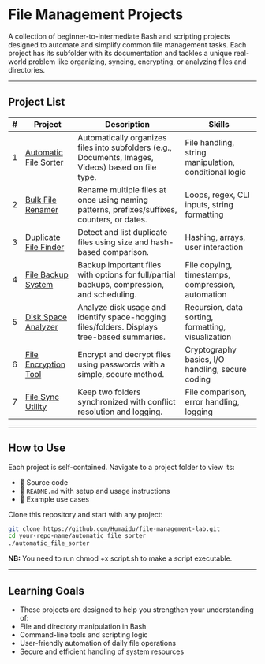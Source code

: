 # File Management Projects

A collection of beginner-to-intermediate Bash and scripting projects designed to automate and simplify common file management tasks. Each project has its subfolder with its documentation and tackles a unique real-world problem like organizing, syncing, encrypting, or analyzing files and directories.

---

## Project List

| # | Project | Description | Skills |
|---|---------|-------------|--------|
| 1 | [Automatic File Sorter](./automatic_file_sorter/README.md) | Automatically organizes files into subfolders (e.g., Documents, Images, Videos) based on file type. | File handling, string manipulation, conditional logic |
| 2 | [Bulk File Renamer](./bulk_file_renamer/README.md) | Rename multiple files at once using naming patterns, prefixes/suffixes, counters, or dates. | Loops, regex, CLI inputs, string formatting |
| 3 | [Duplicate File Finder](./duplicate_file_finder/README.md) | Detect and list duplicate files using size and hash-based comparison. | Hashing, arrays, user interaction |
| 4 | [File Backup System](./file_backup_ystem/README.md) | Backup important files with options for full/partial backups, compression, and scheduling. | File copying, timestamps, compression, automation |
| 5 | [Disk Space Analyzer](./disk_space_analyzer/README.md) | Analyze disk usage and identify space-hogging files/folders. Displays tree-based summaries. | Recursion, data sorting, formatting, visualization |
| 6 | [File Encryption Tool](./file_encryption_tool/README.md) | Encrypt and decrypt files using passwords with a simple, secure method. | Cryptography basics, I/O handling, secure coding |
| 7 | [File Sync Utility](./file_sync_utility/README.md) | Keep two folders synchronized with conflict resolution and logging. | File comparison, error handling, logging |

---

## How to Use

Each project is self-contained. Navigate to a project folder to view its:

- 📄 Source code
- 📘 `README.md` with setup and usage instructions
- 🔧 Example use cases

Clone this repository and start with any project:

```bash
git clone https://github.com/Humaidu/file-management-lab.git
cd your-repo-name/automatic_file_sorter
./automatic_file_sorter
```
**NB:** You need to run chmod +x script.sh to make a script executable.

---

## Learning Goals

- These projects are designed to help you strengthen your understanding of:
- File and directory manipulation in Bash
- Command-line tools and scripting logic
- User-friendly automation of daily file operations
- Secure and efficient handling of system resources


